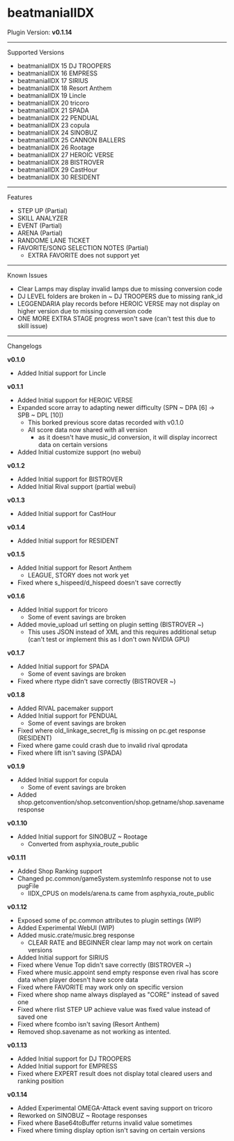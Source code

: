 # beatmaniaIIDX

Plugin Version: **v0.1.14**

---

Supported Versions

  - beatmaniaIIDX 15 DJ TROOPERS
  - beatmaniaIIDX 16 EMPRESS
  - beatmaniaIIDX 17 SIRIUS
  - beatmaniaIIDX 18 Resort Anthem
  - beatmaniaIIDX 19 Lincle
  - beatmaniaIIDX 20 tricoro
  - beatmaniaIIDX 21 SPADA
  - beatmaniaIIDX 22 PENDUAL
  - beatmaniaIIDX 23 copula
  - beatmaniaIIDX 24 SINOBUZ
  - beatmaniaIIDX 25 CANNON BALLERS
  - beatmaniaIIDX 26 Rootage
  - beatmaniaIIDX 27 HEROIC VERSE
  - beatmaniaIIDX 28 BISTROVER
  - beatmaniaIIDX 29 CastHour
  - beatmaniaIIDX 30 RESIDENT

---

Features

  - STEP UP (Partial)
  - SKILL ANALYZER
  - EVENT (Partial)
  - ARENA (Partial)
  - RANDOME LANE TICKET
  - FAVORITE/SONG SELECTION NOTES (Partial)
    - EXTRA FAVORITE does not support yet

---

Known Issues
  - Clear Lamps may display invalid lamps due to missing conversion code
  - DJ LEVEL folders are broken in ~ DJ TROOPERS due to missing rank\_id
  - LEGGENDARIA play records before HEROIC VERSE may not display on higher version due to missing conversion code
  - ONE MORE EXTRA STAGE progress won't save (can't test this due to skill issue)

---

Changelogs

**v0.1.0**
  - Added Initial support for Lincle

**v0.1.1**
  - Added Initial support for HEROIC VERSE
  - Expanded score array to adapting newer difficulty (SPN ~ DPA [6] -> SPB ~ DPL [10])
    - This borked previous score datas recorded with v0.1.0
    - All score data now shared with all version
      - as it doesn't have music\_id conversion, it will display incorrect data on certain versions
  - Added Initial customize support (no webui)

**v0.1.2**
  - Added Initial support for BISTROVER
  - Added Initial Rival support (partial webui)

**v0.1.3**
  - Added Initial support for CastHour

**v0.1.4**
  - Added Initial support for RESIDENT

**v0.1.5**
  - Added Initial support for Resort Anthem
    -  LEAGUE, STORY does not work yet
  - Fixed where s\_hispeed/d\_hispeed doesn't save correctly
 
**v0.1.6**
  - Added Initial support for tricoro
    - Some of event savings are broken
  - Added movie\_upload url setting on plugin setting (BISTROVER ~)
    - This uses JSON instead of XML and this requires additional setup (can't test or implement this as I don't own NVIDIA GPU)

**v0.1.7**
  - Added Initial support for SPADA
    - Some of event savings are broken
  - Fixed where rtype didn't save correctly (BISTROVER ~)

**v0.1.8**
  - Added RIVAL pacemaker support
  - Added Initial support for PENDUAL
    - Some of event savings are broken
  - Fixed where old\_linkage\_secret\_flg is missing on pc.get response (RESIDENT)
  - Fixed where game could crash due to invalid rival qprodata
  - Fixed where lift isn't saving (SPADA)

**v0.1.9**
  - Added Initial support for copula
    - Some of event savings are broken
  - Added shop.getconvention/shop.setconvention/shop.getname/shop.savename response

**v0.1.10**
  - Added Initial support for SINOBUZ ~ Rootage
    - Converted from asphyxia\_route\_public

**v0.1.11**
  - Added Shop Ranking support
  - Changed pc.common/gameSystem.systemInfo response not to use pugFile
    - IIDX\_CPUS on models/arena.ts came from asphyxia\_route\_public

**v0.1.12**
  - Exposed some of pc.common attributes to plugin settings (WIP)
  - Added Experimental WebUI (WIP)
  - Added music.crate/music.breg response
    - CLEAR RATE and BEGINNER clear lamp may not work on certain versions
  - Added Initial support for SIRIUS
  - Fixed where Venue Top didn't save correctly (BISTROVER ~)
  - Fixed where music.appoint send empty response even rival has score data when player doesn't have score data
  - Fixed where FAVORITE may work only on specific version
  - Fixed where shop name always displayed as "CORE" instead of saved one
  - Fixed where rlist STEP UP achieve value was fixed value instead of saved one
  - Fixed where fcombo isn't saving (Resort Anthem)
  - Removed shop.savename as not working as intented.

**v0.1.13**
  - Added Initial support for DJ TROOPERS
  - Added Initial support for EMPRESS
  - Fixed where EXPERT result does not display total cleared users and ranking position

**v0.1.14**
  - Added Experimental OMEGA-Attack event saving support on tricoro
  - Reworked on SINOBUZ ~ Rootage responses
  - Fixed where Base64toBuffer returns invalid value sometimes
  - Fixed where timing display option isn't saving on certain versions
